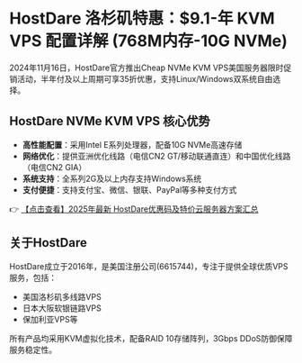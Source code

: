 # HostDare 洛杉矶特惠：$9.1-年 KVM VPS 配置详解 (768M内存-10G NVMe)

2024年11月16日，HostDare官方推出Cheap NVMe KVM VPS美国服务器限时促销活动，半年付及以上周期可享35折优惠，支持Linux/Windows双系统自由选择。

## HostDare NVMe KVM VPS 核心优势

- **高性能配置**：采用Intel E系列处理器，配备10G NVMe高速存储
- **网络优化**：提供亚洲优化线路（电信CN2 GT/移动联通直连）和中国优化线路（电信CN2 GIA）
- **系统支持**：全系列2G及以上内存支持Windows系统
- **支付便捷**：支持支付宝、微信、银联、PayPal等多种支付方式

👉 [【点击查看】2025年最新 HostDare优惠码及特价云服务器方案汇总](https://bit.ly/hostdare)

## 关于HostDare

HostDare成立于2016年，是美国注册公司(6615744)，专注于提供全球优质VPS服务，包括：
- 美国洛杉矶多线路VPS
- 日本大阪软银链路VPS
- 保加利亚VPS等

所有产品均采用KVM虚拟化技术，配备RAID 10存储阵列，3Gbps DDoS防御保障服务稳定性。
